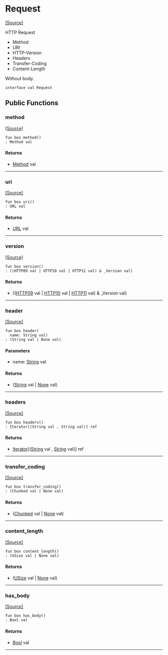 # Request
<span class="source-link">[[Source]](src/http_server/request.md#L37)</span>

HTTP Request

* Method
* URI
* HTTP-Version
* Headers
* Transfer-Coding
* Content-Length

Without body.


```pony
interface val Request
```

## Public Functions

### method
<span class="source-link">[[Source]](src/http_server/request.md#L50)</span>


```pony
fun box method()
: Method val
```

#### Returns

* [Method](http_server-Method.md) val

---

### uri
<span class="source-link">[[Source]](src/http_server/request.md#L51)</span>


```pony
fun box uri()
: URL val
```

#### Returns

* [URL](http_server-URL.md) val

---

### version
<span class="source-link">[[Source]](src/http_server/request.md#L52)</span>


```pony
fun box version()
: ((HTTP09 val | HTTP10 val | HTTP11 val) & _Version val)
```

#### Returns

* (([HTTP09](http_server-HTTP09.md) val | [HTTP10](http_server-HTTP10.md) val | [HTTP11](http_server-HTTP11.md) val) & _Version val)

---

### header
<span class="source-link">[[Source]](src/http_server/request.md#L53)</span>


```pony
fun box header(
  name: String val)
: (String val | None val)
```
#### Parameters

*   name: [String](builtin-String.md) val

#### Returns

* ([String](builtin-String.md) val | [None](builtin-None.md) val)

---

### headers
<span class="source-link">[[Source]](src/http_server/request.md#L54)</span>


```pony
fun box headers()
: Iterator[(String val , String val)] ref
```

#### Returns

* [Iterator](builtin-Iterator.md)\[([String](builtin-String.md) val , [String](builtin-String.md) val)\] ref

---

### transfer_coding
<span class="source-link">[[Source]](src/http_server/request.md#L55)</span>


```pony
fun box transfer_coding()
: (Chunked val | None val)
```

#### Returns

* ([Chunked](http_server-Chunked.md) val | [None](builtin-None.md) val)

---

### content_length
<span class="source-link">[[Source]](src/http_server/request.md#L56)</span>


```pony
fun box content_length()
: (USize val | None val)
```

#### Returns

* ([USize](builtin-USize.md) val | [None](builtin-None.md) val)

---

### has_body
<span class="source-link">[[Source]](src/http_server/request.md#L57)</span>


```pony
fun box has_body()
: Bool val
```

#### Returns

* [Bool](builtin-Bool.md) val

---


